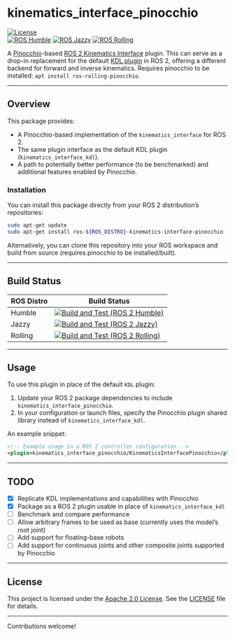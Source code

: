 
# kinematics_interface_pinocchio

[![License](https://img.shields.io/badge/License-Apache%202.0-blue.svg)](https://opensource.org/licenses/Apache-2.0)  
[![ROS Humble](https://img.shields.io/badge/ROS-Humble-brightgreen.svg?logo=ros)](https://docs.ros.org/en/humble/index.html)
[![ROS Jazzy](https://img.shields.io/badge/ROS-Jazzy-brightgreen.svg?logo=ros)](https://docs.ros.org/en/jazzy/index.html)
[![ROS Rolling](https://img.shields.io/badge/ROS-Rolling-brightgreen.svg?logo=ros)](https://docs.ros.org/en/rolling/index.html)

A [Pinocchio](https://github.com/stack-of-tasks/pinocchio)-based [ROS 2 Kinematics Interface](https://github.com/ros-controls/kinematics_interface) plugin. This can serve as a drop-in replacement for the default [KDL plugin](https://github.com/ros-controls/kinematics_interface/tree/master/kinematics_interface_kdl) in ROS 2, offering a different backend for forward and inverse kinematics.
Requires pinocchio to be installed: `apt install ros-rolling-pinocchio`.

---

## Overview

This package provides:

- A Pinocchio-based implementation of the `kinematics_interface` for ROS 2.
- The same plugin interface as the default KDL plugin (`kinematics_interface_kdl`).
- A path to potentially better performance (to be benchmarked) and additional features enabled by Pinocchio.

### Installation

You can install this package directly from your ROS 2 distribution’s repositories:

```bash
sudo apt-get update
sudo apt-get install ros-${ROS_DISTRO}-kinematics-interface-pinocchio
```

Alternatively, you can clone this repository into your ROS workspace and build from source (requires pinocchio to be installed/built).

---

## Build Status

| ROS Distro | Build Status                                                                                                                                                                                                                                        |
| ---------- | --------------------------------------------------------------------------------------------------------------------------------------------------------------------------------------------------------------------------------------------------- |
| Humble     | [![Build and Test (ROS 2 Humble)](https://github.com/justagist/kinematics_interface_pinocchio/actions/workflows/ros2-humble-ci.yml/badge.svg)](https://github.com/justagist/kinematics_interface_pinocchio/actions/workflows/ros2-humble-ci.yml)    |
| Jazzy      | [![Build and Test (ROS 2 Jazzy)](https://github.com/justagist/kinematics_interface_pinocchio/actions/workflows/ros2-jazzy-ci.yml/badge.svg)](https://github.com/justagist/kinematics_interface_pinocchio/actions/workflows/ros2-jazzy-ci.yml)       |
| Rolling    | [![Build and Test (ROS 2 Rolling)](https://github.com/justagist/kinematics_interface_pinocchio/actions/workflows/ros2-rolling-ci.yml/badge.svg)](https://github.com/justagist/kinematics_interface_pinocchio/actions/workflows/ros2-rolling-ci.yml) |


---

## Usage

To use this plugin in place of the default `KDL` plugin:

1. Update your ROS 2 package dependencies to include `kinematics_interface_pinocchio`.
2. In your configuration or launch files, specify the Pinocchio plugin shared library instead of `kinematics_interface_kdl`.

An example snippet:

```xml
<!-- Example usage in a ROS 2 controller configuration -->
<plugin>kinematics_interface_pinocchio/KinematicsInterfacePinocchio</plugin>
```

---

## TODO

- [x] Replicate KDL implementations and capabilities with Pinocchio  
- [x] Package as a ROS 2 plugin usable in place of `kinematics_interface_kdl`  
- [ ] Benchmark and compare performance  
- [ ] Allow arbitrary frames to be used as base (currently uses the model’s root joint)  
- [ ] Add support for floating-base robots  
- [ ] Add support for continuous joints and other composite joints supported by Pinocchio  

---

## License

This project is licensed under the [Apache 2.0 License](LICENSE). See the [LICENSE](LICENSE) file for details.

---  

Contributions welcome!
